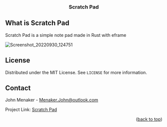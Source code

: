 <div id="top"></div>

<h3 align="center">Scratch Pad</h3>

<!-- WHAT IS Scratch Pad -->

## What is Scratch Pad

Scratch Pad is a simple note pad made in Rust with eframe

![Screenshot_20220930_124751](https://user-images.githubusercontent.com/25320915/193327810-a8cfb2c2-ed0f-464f-b3d5-a801b9c92e7c.png)

<!-- LICENSE -->

## License

Distributed under the MIT License. See `LICENSE` for more information.

<!-- CONTACT -->

## Contact

John Menaker - Menaker.John@outlook.com

Project Link: [Scratch Pad](https://github.com/Menaker-john/scratch_pad)

<p align="right">(<a href="#top">back to top</a>)</p>

